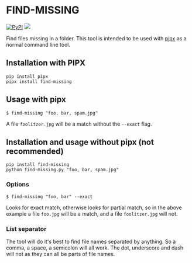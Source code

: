 # FIND-MISSING
[![PyPI](https://img.shields.io/pypi/v/find-missing)](https://pypi.org/project/find-missing/)
![](https://img.shields.io/badge/maintained-not_intended-red)

Find files missing in a folder. This tool is intended to be used with [pipx](https://pipxproject.github.io/pipx/) as a normal command line tool.

## Installation with PIPX   
```shell script
pip install pipx
pipx install find-missing
```

## Usage with pipx
```shell script
$ find-missing "foo, bar, spam.jpg"
```

A file `foolitzer.jpg` will be a match without the `--exact` flag.

## Installation and usage without pipx (not recommended)
```shell script
pip install find-missing
python find-missing.py "foo, bar, spam.jpg"
```

### Options

```shell script
$ find-missing "foo, bar" --exact
```

Looks for exact match, otherwise looks for partial match, so in the above example a file `foo.jpg` will be a match, and a file `foolitzer.jpg` will not.


### List separator
The tool will do it's best to find file names separated by anything. So a comma, a space, a semicolon will all work. The dot, underscore and dash will not as they can all be parts of file names.
